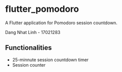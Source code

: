 # flutter_pomodoro

A Flutter application for Pomodoro session countdown.

Dang Nhat Linh - 17021283

## Functionalities
- 25-minnute session countdown timer
- Session counter

